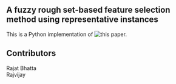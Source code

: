 ## A fuzzy rough set-based feature selection method using representative instances


This is a Python implementation of ![this](https://www.researchgate.net/publication/323986294_A_fuzzy_rough_set-based_feature_selection_method_using_representative_instances) paper.


##  Contributors

Rajat Bhatta <br>
Rajvijay
